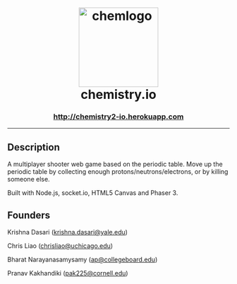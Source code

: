 <h1 align = "center"> 
  <img width="180" alt="chemlogo" src="https://user-images.githubusercontent.com/32230561/120914149-ea913400-c650-11eb-9b85-f65d7c5321e3.png"> <br>
   chemistry.io </h1>
  <h3 align = "center" > <a href = "http://chemistry2-io.herokuapp.com" >http://chemistry2-io.herokuapp.com </a> </h3>

------------------------------------------------------------------------------------
## Description
A multiplayer shooter web game based on the periodic table. Move up the periodic table by collecting enough protons/neutrons/electrons, or by killing someone else.

Built with Node.js, socket.io, HTML5 Canvas and Phaser 3.

  
## Founders

Krishna Dasari (krishna.dasari@yale.edu)
  
Chris Liao (chrisliao@uchicago.edu)
  
Bharat Narayanasamysamy (ap@collegeboard.edu)

Pranav Kakhandiki (pak225@cornell.edu)
